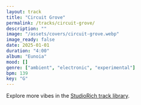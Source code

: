 ```yaml
---
layout: track
title: "Circuit Grove"
permalink: /tracks/circuit-grove/
description: ""
image: "/assets/covers/circuit-grove.webp"
image_ready: false
date: 2025-01-01
duration: "4:00"
album: "Eunoia"
mood: []
genre: ["ambient", "electronic", "experimental"]
bpm: 139
key: "G"
---
```


Explore more vibes in the [StudioRich track library](/tracks/).
